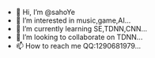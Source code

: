 - 👋 Hi, I’m @sahoYe
- 👀 I’m interested in music,game,AI...
- 🌱 I’m currently learning SE,TDNN,CNN...
- 💞️ I’m looking to collaborate on TDNN...
- 📫 How to reach me QQ:1290681979...

<!---
sahoYe/sahoYe is a ✨ special ✨ repository because its `README.md` (this file) appears on your GitHub profile.
You can click the Preview link to take a look at your changes.
--->
